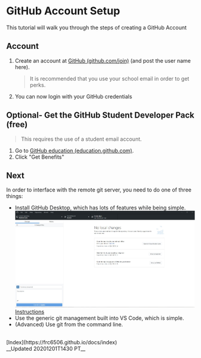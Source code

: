 # GitHub Account Setup

This tutorial will walk you through the steps of creating a GitHub Account

## Account

1. Create an account at [GitHub (github.com/join)](https://github.com/join) (and post the user name here).
   > It is recommended that you use your school email in order to get perks.
2. You can now login with your GitHub credentials

## Optional- Get the GitHub Student Developer Pack (free)

> This requires the use of a student email account.

1. Go to [GitHub education (education.github.com)](https://education.github.com).
2. Click "Get Benefits"

## Next

In order to interface with the remote git server, you need to do one of three things:

- Install GitHub Desktop, which has lots of features while being simple.
   ![GitHub Desktop Screenshot](GitHub_Desktop_Screenshot.JPG)
   [Instructions](setupGitHubDesktop)
- Use the generic git management built into VS Code, which is simple.
- (Advanced) Use git from the command line.

</br>
[Index](https://frc6506.github.io/docs/index)

</br>
__Updated 20201201T1430 PT__

